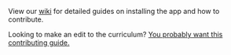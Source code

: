 View our [wiki](https://github.com/TheOdinProject/theodinproject/wiki) for detailed guides on installing the app and how to contribute. 

Looking to make an edit to the curriculum? [You probably want this contributing guide.](https://github.com/TheOdinProject/curriculum/blob/main/CONTRIBUTING.md)
